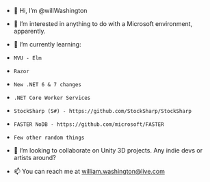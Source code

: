 - 👋 Hi, I’m @willWashington
 
- 👀 I’m interested in anything to do with a Microsoft environment, apparently.

- 🌱 I’m currently learning:
-     MVU - Elm
-     Razor
-     New .NET 6 & 7 changes
-     .NET Core Worker Services
-     StockSharp (S#) - https://github.com/StockSharp/StockSharp
-     FASTER NoDB - https://github.com/microsoft/FASTER
-     Few other random things

- 💞️ I’m looking to collaborate on Unity 3D projects. Any indie devs or artists around?

- 📫 You can reach me at william.washington@live.com

<!---
willWashington/willWashington is a ✨ special ✨ repository because its `README.md` (this file) appears on your GitHub profile.
You can click the Preview link to take a look at your changes.
--->
